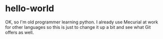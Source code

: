 # hello-world

OK, so I'm old programmer learning python. I already use Mecurial at work for other languages so this is just to change it up a bit and see what Git offers as well.

